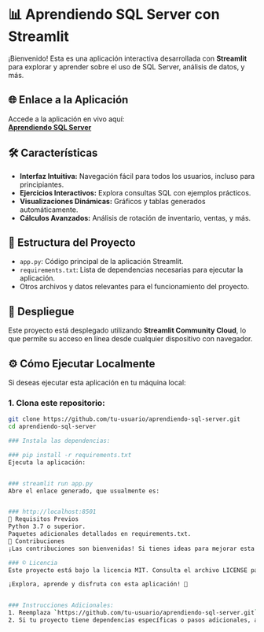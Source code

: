 # 📊 Aprendiendo SQL Server con Streamlit

¡Bienvenido! Esta es una aplicación interactiva desarrollada con **Streamlit** para explorar y aprender sobre el uso de SQL Server, análisis de datos, y más.

## 🌐 Enlace a la Aplicación

Accede a la aplicación en vivo aquí:  
**[Aprendiendo SQL Server](https://aprendiendosqlserver.streamlit.app/)**

## 🛠️ Características

- **Interfaz Intuitiva:** Navegación fácil para todos los usuarios, incluso para principiantes.
- **Ejercicios Interactivos:** Explora consultas SQL con ejemplos prácticos.
- **Visualizaciones Dinámicas:** Gráficos y tablas generados automáticamente.
- **Cálculos Avanzados:** Análisis de rotación de inventario, ventas, y más.

## 📂 Estructura del Proyecto

- `app.py`: Código principal de la aplicación Streamlit.
- `requirements.txt`: Lista de dependencias necesarias para ejecutar la aplicación.
- Otros archivos y datos relevantes para el funcionamiento del proyecto.

## 🚀 Despliegue

Este proyecto está desplegado utilizando **Streamlit Community Cloud**, lo que permite su acceso en línea desde cualquier dispositivo con navegador.

## ⚙️ Cómo Ejecutar Localmente

Si deseas ejecutar esta aplicación en tu máquina local:

### 1. Clona este repositorio:
   ```bash
   git clone https://github.com/tu-usuario/aprendiendo-sql-server.git
   cd aprendiendo-sql-server

### Instala las dependencias:

### pip install -r requirements.txt
Ejecuta la aplicación:


### streamlit run app.py
Abre el enlace generado, que usualmente es:


### http://localhost:8501
🧩 Requisitos Previos
Python 3.7 o superior.
Paquetes adicionales detallados en requirements.txt.
📝 Contribuciones
¡Las contribuciones son bienvenidas! Si tienes ideas para mejorar esta aplicación, no dudes en abrir un issue o enviar un pull request.

### ©️ Licencia
Este proyecto está bajo la licencia MIT. Consulta el archivo LICENSE para más detalles.

¡Explora, aprende y disfruta con esta aplicación! 🚀


### Instrucciones Adicionales:
1. Reemplaza `https://github.com/tu-usuario/aprendiendo-sql-server.git` con la URL de tu repositorio en GitHub.
2. Si tu proyecto tiene dependencias específicas o pasos adicionales, agrégalas    

